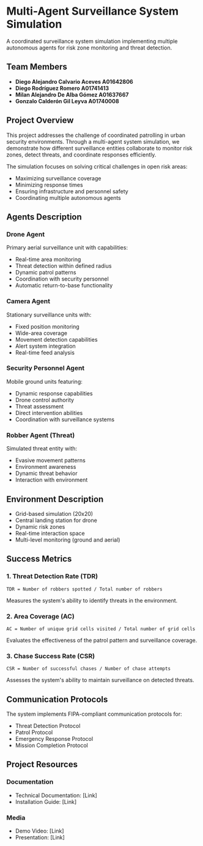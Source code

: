 # Multi-Agent Surveillance System Simulation

A coordinated surveillance system simulation implementing multiple autonomous agents for risk zone monitoring and threat detection.

## Team Members
- **Diego Alejandro Calvario Aceves A01642806**  
- **Diego Rodríguez Romero A01741413**  
- **Milan Alejandro De Alba Gómez A01637667**  
- **Gonzalo Calderón Gil Leyva A01740008** 

## Project Overview
This project addresses the challenge of coordinated patrolling in urban security environments. Through a multi-agent system simulation, we demonstrate how different surveillance entities collaborate to monitor risk zones, detect threats, and coordinate responses efficiently.

The simulation focuses on solving critical challenges in open risk areas:
- Maximizing surveillance coverage
- Minimizing response times
- Ensuring infrastructure and personnel safety
- Coordinating multiple autonomous agents

## Agents Description

### Drone Agent
Primary aerial surveillance unit with capabilities:
- Real-time area monitoring
- Threat detection within defined radius
- Dynamic patrol patterns
- Coordination with security personnel
- Automatic return-to-base functionality

### Camera Agent
Stationary surveillance units with:
- Fixed position monitoring
- Wide-area coverage
- Movement detection capabilities
- Alert system integration
- Real-time feed analysis

### Security Personnel Agent
Mobile ground units featuring:
- Dynamic response capabilities
- Drone control authority
- Threat assessment
- Direct intervention abilities
- Coordination with surveillance systems

### Robber Agent (Threat)
Simulated threat entity with:
- Evasive movement patterns
- Environment awareness
- Dynamic threat behavior
- Interaction with environment

## Environment Description
- Grid-based simulation (20x20)
- Central landing station for drone
- Dynamic risk zones
- Real-time interaction space
- Multi-level monitoring (ground and aerial)

## Success Metrics

### 1. Threat Detection Rate (TDR)
```
TDR = Number of robbers spotted / Total number of robbers
```
Measures the system's ability to identify threats in the environment.

### 2. Area Coverage (AC)
```
AC = Number of unique grid cells visited / Total number of grid cells
```
Evaluates the effectiveness of the patrol pattern and surveillance coverage.

### 3. Chase Success Rate (CSR)
```
CSR = Number of successful chases / Number of chase attempts
```
Assesses the system's ability to maintain surveillance on detected threats.

## Communication Protocols
The system implements FIPA-compliant communication protocols for:
- Threat Detection Protocol
- Patrol Protocol
- Emergency Response Protocol
- Mission Completion Protocol

## Project Resources

### Documentation
- Technical Documentation: [Link]
- Installation Guide: [Link]

### Media
- Demo Video: [Link]
- Presentation: [Link]
